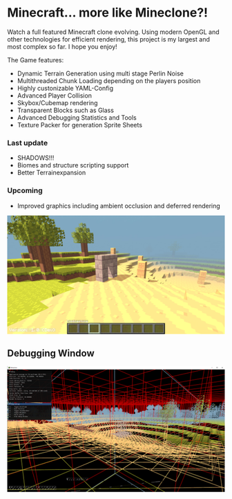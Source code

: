 # Minecraft... more like Mineclone?!
Watch a full featured Minecraft clone evolving. Using modern OpenGL and other technologies for efficient rendering, this project is my largest and most complex so far. I hope you enjoy!

The Game features:
* Dynamic Terrain Generation using multi stage Perlin Noise
* Multithreaded Chunk Loading depending on the players position
* Highly custonizable YAML-Config
* Advanced Player Collision
* Skybox/Cubemap rendering
* Transparent Blocks such as Glass
* Advanced Debugging Statistics and Tools
* Texture Packer for generation Sprite Sheets

### Last update
* SHADOWS!!!
* Biomes and structure scripting support
* Better Terrainexpansion

### Upcoming
* Improved graphics including ambient occlusion and deferred rendering

![](https://github.com/timmy0811/Minecraft/blob/main/img1_3.png?raw=true)

## Debugging Window
![](https://github.com/timmy0811/Minecraft/blob/main/img2_4.png?raw=true)
